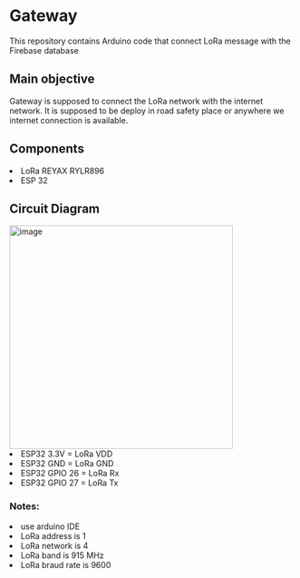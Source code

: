 # Gateway
This repository contains Arduino code that connect LoRa message with the Firebase database 

## Main objective
Gateway is supposed to connect the LoRa network with the internet network. It is supposed to be deploy in road safety place or anywhere we internet connection is available.

## Components
<li>LoRa REYAX RYLR896</li>
<li>ESP 32</li>

## Circuit Diagram
<img width="394" alt="image" src="https://github.com/HadiTeamProject/Gateway/assets/155265586/e04e5ef5-d64c-47ed-8568-41c0c40f71a5">


<li>ESP32 3.3V = LoRa VDD</li>
<li>ESP32 GND = LoRa GND </li>
<li> ESP32 GPIO 26 = LoRa Rx </li>
<li>ESP32 GPIO 27 = LoRa Tx</li>


### Notes:
<li>use arduino IDE </li> 
<li>LoRa address is 1</li>
<li>LoRa network is 4</li>
<li>LoRa band is 915 MHz</li>
<li>LoRa braud rate is 9600 </li>
